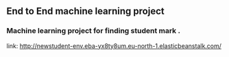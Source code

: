 ## End to End machine learning project
### Machine learning project for finding student mark .
link: http://newstudent-env.eba-yx8ty8um.eu-north-1.elasticbeanstalk.com/
